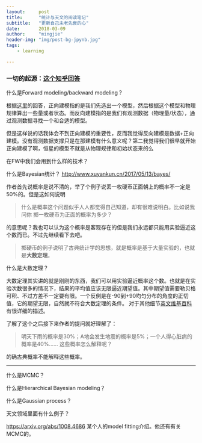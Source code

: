 ```yaml
---
layout:     post
title:      "统计与天文的阅读笔记"
subtitle:   "更新自己未老先衰的心"
date:       2018-03-09
author:     "mingjie"
header-img: "img/post-bg-jpynb.jpg"
tags:
    - learning

---
```


### 一切的起源：[这个知乎回答](https://www.zhihu.com/question/266225629)

什么是Forward modeling/backward modeling？

根据[这里](https://astronomy.stackexchange.com/questions/19687/what-does-forward-modeling-mean)的回答，正向建模指的是我们先造出一个模型，然后根据这个模型和物理规律算出一些量或者状态。而反向建模指的是我们有观测数据（物理量/状态），通过观测数据寻找一个和合适的模型。

但是这样说的话我体会不到正向建模的重要性，反而我觉得反向建模是数据+正向建模。没有观测数据支撑只是在那建模有什么意义呢？第二我觉得我们很早就开始正向建模了啊，恒星的模型不就是从物理规律和初始状态来的么


在FW中我们会用到什么样的技术？

什么是Bayesian统计？
http://www.xuyankun.cn/2017/05/13/bayes/

作者首先说概率是说不清的，举了个例子说丢一枚硬币正面朝上的概率不一定是50%的。但是这如何说明
> 什么是概率这个问题似乎人人都觉得自己知道，却有很难说明白。比如说我问你 掷一枚硬币为正面的概率为多少？

的意思呢？我也可以认为这个概率是客观存在的但是我们永远都只能用实验逼近这个数而已。不过先继续看下去吧。

> 掷硬币的例子说明了古典统计学的思想，就是概率是基于大量实验的，也就是**大数定理**。

什么是大数定理？

大数定理其实讲的就是刚刚的东西，我们可以用实验逼近概率这个数。也就是在实验次数很多的情况下，结果的平均值应该无限逼近期望值。其中期望值需要勒贝格可积、不过方差不一定要有限。一个反例是在-90到+90均匀分布的角度的正切值，它的期望无限，自然就不符合大数定理的条件。
对于其他细节[英文维基百科](https://en.wikipedia.org/wiki/Law_of_large_numbers)有很详细的描述。

了解了这个之后接下来作者的提问就好理解了：

> 明天下雨的概率是30%；A地会发生地震的概率是5%；一个人得心脏病的概率是40%…… 这些概率怎么解释呢？

的确古典概率不能解释这些概率。

------------
什么是MCMC？

什么是Hierarchical Bayesian modeling？

什么是Gaussian process？


天文领域里面有什么例子？

https://arxiv.org/abs/1008.4686 某个人的model fitting介绍。他还有有关MCMC的。
